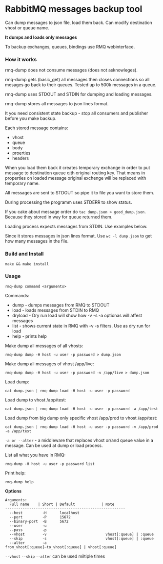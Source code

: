 RabbitMQ messages backup tool
=============================

Can dump messages to json file, load them back. Can modify destination vhost or queue name.

**It dumps and loads only messages**

To backup exchanges, queues, bindings use RMQ webinterface.

### How it works

rmq-dump does not consume messages (does not asknowleges).

rmq-dump gets (basic_get) all messages then closes connections so all mesages go back to their queues.
Tested up to 500k messages in a queue.

rmq-dump uses STDOUT and STDIN for dumping and loading messages.

rmq-dump stores all messages to json lines format.

It you need consistent state backup - stop all consumers and publisher before you make backup.

Each stored message contains:

- vhost
- queue
- body
- proerties
- headers

When you load them back it creates temporary exchange in order to put message to destination queue qith original routing key.
That means in properties on loaded message original exchenge will be replaced with temporary name.

All messages are sent to STDOUT so pipe it to file you want to store them.

During processing the programm uses STDERR to show status.

If you cake about message order do `tac dump.json > good_dump.json`. Because they stored in way for queue returned them.

Loading process expects messages from STDIN. Use examples below.

Since it stores messages in json lines format. Use `wc -l dump.json` to get how many messages in the file.

### Build and Install

`make && make install`


### Usage

`rmq-dump command <arguments>`

Commands:

- dump - dumps messages from RMQ to STDOUT
- load - loads messages from STDIN to RMQ
- dryload - Dry run load will show how -v -s -a optionas will affest messages
- list - shows current state in RMQ with -v -s filters. Use as dry run for load
- help - prints help


Make dump all messages of all vhosts:

`rmq-dump dump -H host -u user -p password > dump.json`

Make dump all messages of vhost /app/live:

`rmq-dump dump -H host -u user -p password -v /app/live > dump.json`

Load dump:

`cat dump.json | rmq-dump load -H host -u user -p password`

Load dump to vhost /app/test:

`cat dump.json | rmq-dump load -H host -u user -p password -a /app/test`

Load dump from big dump only specific vhost /app/prod to vhost /app/test:

`cat dump.json | rmq-dump load -H host -u user -p password -v /app/prod -a /app/test`

`-a or --alter` - a middleware that replaces vhost or/and queue value in a message. Can be used at dump or load process. 

List all what you have in RMQ:

`rmq-dump -H host -u user -p password list`

Print help:

`rmq-dump help`


**Options**

```
Arguments:
  Full name    | Short | Default            | Note
-------------------------------------------------------
  --host         -H      localhost            
  --port         -P      15672                
  --binary-port  -B      5672                 
  --user         -u                           
  --pass         -p                           
  --vhost        -v                           vhost[:queue] | :queue
  --skip         -s                           vhost[:queue] | :queue
  --alter        -a                           from_vhost[:queue]~to_vhost[:queue] | vhost[:queue]

```

`--vhost` `--skip` `--alter` can be used miltiple times


